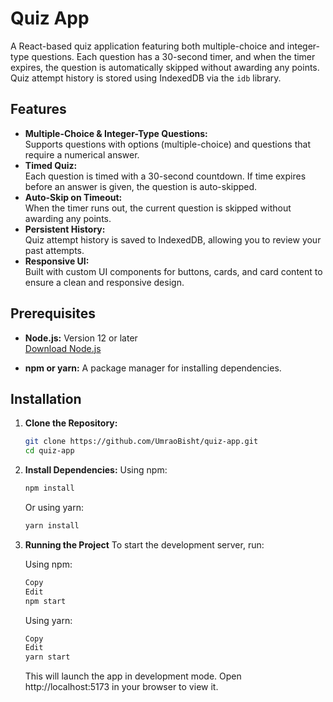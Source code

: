 # Quiz App

A React-based quiz application featuring both multiple-choice and integer-type questions. Each question has a 30-second timer, and when the timer expires, the question is automatically skipped without awarding any points. Quiz attempt history is stored using IndexedDB via the `idb` library.

## Features

- **Multiple-Choice & Integer-Type Questions:**  
  Supports questions with options (multiple-choice) and questions that require a numerical answer.
- **Timed Quiz:**  
  Each question is timed with a 30-second countdown. If time expires before an answer is given, the question is auto-skipped.
- **Auto-Skip on Timeout:**  
  When the timer runs out, the current question is skipped without awarding any points.
- **Persistent History:**  
  Quiz attempt history is saved to IndexedDB, allowing you to review your past attempts.
- **Responsive UI:**  
  Built with custom UI components for buttons, cards, and card content to ensure a clean and responsive design.

## Prerequisites

- **Node.js:** Version 12 or later  
  [Download Node.js](https://nodejs.org/)

- **npm or yarn:** A package manager for installing dependencies.

## Installation

1.  **Clone the Repository:**

    ```bash
    git clone https://github.com/UmraoBisht/quiz-app.git
    cd quiz-app
    ```

2.  **Install Dependencies:**
    Using npm:

    ```bash
    npm install
    ```

    Or using yarn:

    ```bash
    yarn install
    ```

3.  **Running the Project**
    To start the development server, run:

    Using npm:

    ```bash
    Copy
    Edit
    npm start
    ```

    Using yarn:

    ```bash
    Copy
    Edit
    yarn start
    ```

    This will launch the app in development mode. Open http://localhost:5173 in your browser to view it.
